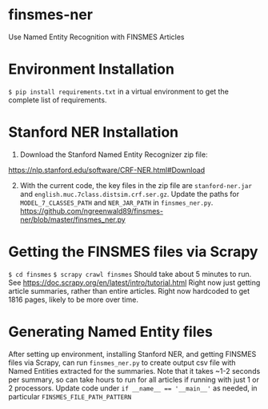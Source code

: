 # finsmes-ner
Use Named Entity Recognition with FINSMES Articles

# Environment Installation
`$ pip install requirements.txt` in a virtual environment to get the complete list of requirements. 

# Stanford NER Installation
1. Download the Stanford Named Entity Recognizer zip file: 

https://nlp.stanford.edu/software/CRF-NER.html#Download

2. With the current code, the key files in the zip file are `stanford-ner.jar` and `english.muc.7class.distsim.crf.ser.gz`. Update the paths for `MODEL_7_CLASSES_PATH` and `NER_JAR_PATH` in `finsmes_ner.py`.
https://github.com/ngreenwald89/finsmes-ner/blob/master/finsmes_ner.py

# Getting the FINSMES files via Scrapy
`$ cd finsmes`
`$ scrapy crawl finsmes`
Should take about 5 minutes to run. 
See https://doc.scrapy.org/en/latest/intro/tutorial.html
Right now just getting article summaries, rather than entire articles. Right now hardcoded to get 1816 pages, likely to be more over time.

# Generating Named Entity files
After setting up environment, installing Stanford NER, and getting FINSMES files via Scrapy, can run `finsmes_ner.py` to create output csv file with Named Entities extracted for the summaries. Note that it takes ~1-2 seconds per summary, so can take hours to run for all articles if running with just 1 or 2 processors. Update code under `if __name__ == '__main__'` as needed, in particular `FINSMES_FILE_PATH_PATTERN`



